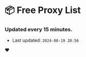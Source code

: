 # :package: Free Proxy List
### Updated every 15 minutes.

- Last updated: `2024-08-19 20:56`

:heart:
